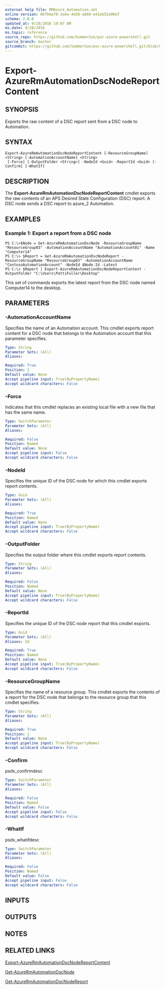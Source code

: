 ```yaml
---
external help file: RMAzure_Automation.xml
online version: 0bfb6a70-3a4a-4e58-a0b9-e41eb52a90ef
schema: 2.0.0
updated_at: 9/28/2016 10:07 AM
ms.date: 9/28/2016
ms.topic: reference
source_repo: https://github.com/SummerSun/poc-azure-powershell.git
source_branch: master
gitcommit: https://github.com/SummerSun/poc-azure-powershell.git/blob/8903b0f1daa01932ac5fa167f377736de2df6709/azureps-cmdlets-docs/Resource%20Manager/Automation%20Cmdlets/v1.0/Export-AzureRmAutomationDscNodeReportContent.md
---
```


# Export-AzureRmAutomationDscNodeReportContent
## SYNOPSIS
Exports the raw content of a DSC report sent from a DSC node to Automation.

## SYNTAX

```
Export-AzureRmAutomationDscNodeReportContent [-ResourceGroupName] <String> [-AutomationAccountName] <String>
 [-Force] [-OutputFolder <String>] -NodeId <Guid> -ReportId <Guid> [-Confirm] [-WhatIf]
```

## DESCRIPTION
The **Export-AzureRmAutomationDscNodeReportContent** cmdlet exports the raw contents of an APS Desired State Configuration (DSC) report.
A DSC node sends a DSC report to azure_2 Automation.

## EXAMPLES

### Example 1: Export a report from a DSC node
```
PS C:\>$Node = Get-AzureRmAutomationDscNode -ResourceGroupName "ResourceGroup03" -AutomationAccountName "AutomationAccount01" -Name "Computer14"
PS C:\> $Report = Get-AzureRmAutomationDscNodeReport -ResourceGroupName "ResourceGroup03" -AutomationAccountName "ContosoAutomationAccount" -NodeId $Node.Id -Latest
PS C:\> $Report | Export-AzureRmAutomationDscNodeReportContent -OutputFolder "C:\Users\PattiFuller\Desktop"
```

This set of commands exports the latest report from the DSC node named Computer14 to the desktop.

## PARAMETERS

### -AutomationAccountName
Specifies the name of an Automation account.
This cmdlet exports report content for a DSC node that belongs to the Automation account that this parameter specifies.

```yaml
Type: String
Parameter Sets: (All)
Aliases: 

Required: True
Position: 2
Default value: None
Accept pipeline input: True(ByPropertyName)
Accept wildcard characters: False
```

### -Force
Indicates that this cmdlet replaces an existing local file with a new file that has the same name.

```yaml
Type: SwitchParameter
Parameter Sets: (All)
Aliases: 

Required: False
Position: Named
Default value: None
Accept pipeline input: False
Accept wildcard characters: False
```

### -NodeId
Specifies the unique ID of the DSC node for which this cmdlet exports report contents.

```yaml
Type: Guid
Parameter Sets: (All)
Aliases: 

Required: True
Position: Named
Default value: None
Accept pipeline input: True(ByPropertyName)
Accept wildcard characters: False
```

### -OutputFolder
Specifies the output folder where this cmdlet exports report contents.

```yaml
Type: String
Parameter Sets: (All)
Aliases: 

Required: False
Position: Named
Default value: None
Accept pipeline input: True(ByPropertyName)
Accept wildcard characters: False
```

### -ReportId
Specifies the unique ID of the DSC node report that this cmdlet exports.

```yaml
Type: Guid
Parameter Sets: (All)
Aliases: Id

Required: True
Position: Named
Default value: None
Accept pipeline input: True(ByPropertyName)
Accept wildcard characters: False
```

### -ResourceGroupName
Specifies the name of a resource group.
This cmdlet exports the contents of a report for the DSC node that belongs to the resource group that this cmdlet specifies.

```yaml
Type: String
Parameter Sets: (All)
Aliases: 

Required: True
Position: 1
Default value: None
Accept pipeline input: True(ByPropertyName)
Accept wildcard characters: False
```

### -Confirm
psdx_confirmdesc

```yaml
Type: SwitchParameter
Parameter Sets: (All)
Aliases: 

Required: False
Position: Named
Default value: False
Accept pipeline input: False
Accept wildcard characters: False
```

### -WhatIf
psdx_whatifdesc

```yaml
Type: SwitchParameter
Parameter Sets: (All)
Aliases: 

Required: False
Position: Named
Default value: False
Accept pipeline input: False
Accept wildcard characters: False
```

## INPUTS

## OUTPUTS

## NOTES

## RELATED LINKS

[Export-AzureRmAutomationDscNodeReportContent](0bfb6a70-3a4a-4e58-a0b9-e41eb52a90ef)

[Get-AzureRmAutomationDscNode](19472f94-5827-4878-a17a-d7bb10932861)

[Get-AzureRmAutomationDscNodeReport](4e614479-d8a1-41bb-a8eb-8d833a314b54)

